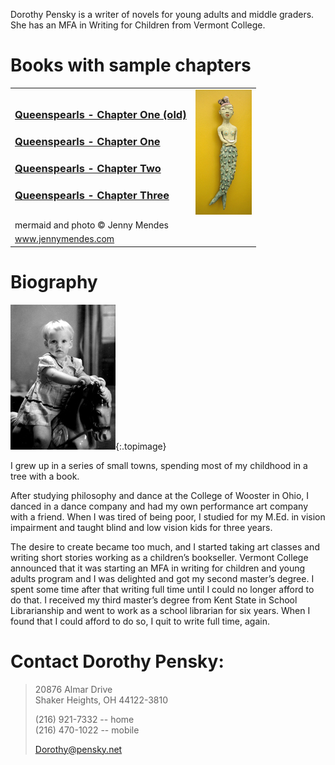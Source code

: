 Dorothy Pensky is a writer of novels for young adults and middle graders. 
She has an MFA in Writing for Children from Vermont College. 

# Books with sample chapters

<table class="booktable" border="0">
<tbody>
<tr>
<td>
<h3><a href="https://drive.google.com/open?id=0B0qMR_FKPRPvVDYxa1czXy16MkE">Queenspearls - Chapter One (old)</a></h3>
<!--
<h3><a href="http://www.pensky.net/dorothy/Chapter%20Two%20Queenspearls.docx">Queenspearls - Chapter Two</a></h3>
-->

<h3>
  <a href="https://drive.google.com/open?id=0B0qMR_FKPRPvcTVoN2xSV1ZXdFdKZ1JOMlRUalcwazNCMkF3">
    Queenspearls - Chapter One
  </a>
</h3>
<h3>
  <a href="https://drive.google.com/open?id=0B0qMR_FKPRPvMTIxblViT3BsdWNVSDZJZUEwaE5VUDBnZ2pR">
    Queenspearls - Chapter Two
  </a>
</h3>
<h3>
  <a href="https://drive.google.com/open?id=0B0qMR_FKPRPvZHAtTHlNVFFKSlQtalJsRkNURmJOT3kxbUM4">
    Queenspearls - Chapter Three
  </a>
</h3>

</td>
<td colspan="2">
<img class="bookrightimage" title="Mermaid" src="/images/jm-mermaid.jpg" alt="Mermaid" width="90" height="200" />
</td>
</tr>
<tr>
<td class="photocredit" colspan="2">mermaid and photo © Jenny Mendes</td>
</tr>
<tr>
<td class="photocredit" colspan="2"><a href="http://www.jennymendes.com">www.jennymendes.com</a></td>
</tr>
</tbody>
</table>

# Biography

![Baby Dorothy](/images/dorothybaby.jpg){:.topimage}

I grew up in a series of small towns, spending most of my childhood in a tree with a book.

After studying philosophy and dance at the College of Wooster in Ohio, I danced in a dance company 
and had my own performance art company with a friend. When I was tired of being poor, I studied for 
my M.Ed. in vision impairment and taught blind and low vision kids for three years.

The desire to create became too much, and I started taking art classes and  writing short stories 
working as a children’s bookseller. Vermont College announced that it was starting an MFA in writing 
for children and young adults program and I was delighted and got my second master’s degree. 
I spent some time after that writing full time until I could no longer afford to do that. 
I received my third master’s degree from Kent State in School Librarianship and went to work 
as a school librarian for six years. When I found that I could afford to do so, I quit to write full time, again.

# Contact Dorothy Pensky:

> 20876 Almar Drive  
> Shaker Heights, OH 44122-3810  
> 
> (216) 921-7332 -- home  
> (216) 470-1022 -- mobile  
>
> [Dorothy@pensky.net](mailto:Dorothy@Pensky.net)
